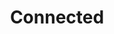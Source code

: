 ---
title: Connected
authors: Stephen Hackett, Myke Hurley, Federicco Viticci
image: https://relayfm.s3.amazonaws.com/uploads/broadcast/image_3x/5/connected_artwork.png
link: https://www.relay.fm/connected
---